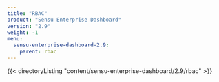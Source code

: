 ```yaml
---
title: "RBAC"
product: "Sensu Enterprise Dashboard"
version: "2.9"
weight: -1
menu:
  sensu-enterprise-dashboard-2.9:
    parent: rbac
---
```


{{< directoryListing "content/sensu-enterprise-dashboard/2.9/rbac" >}}
